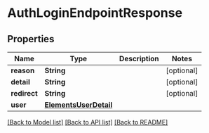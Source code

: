 # AuthLoginEndpointResponse

## Properties

Name | Type | Description | Notes
------------ | ------------- | ------------- | -------------
**reason** | **String** |  | [optional] 
**detail** | **String** |  | [optional] 
**redirect** | **String** |  | [optional] 
**user** | [**ElementsUserDetail**](ElementsUserDetail.md) |  | 

[[Back to Model list]](../#documentation-for-models) [[Back to API list]](../#documentation-for-api-endpoints) [[Back to README]](../)


